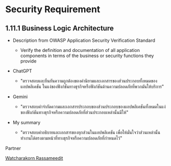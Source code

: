 # Security Requirement
## 1.11.1 Business Logic Architecture
  
- Description from OWASP Application Security Verification Standard
  - Verify the definition and documentation of all application components in terms of the business or security functions they provide
  
- ChatGPT
  - "ตรวจสอบและยืนยันความถูกต้องของคำนิยามและเอกสารของส่วนประกอบทั้งหมดของแอปพลิเคชัน ในแง่ของฟังก์ชันทางธุรกิจหรือฟังก์ชันด้านความปลอดภัยที่พวกมันให้บริการ"
  
- Gemini
  - "ตรวจสอบคำจำกัดความและเอกสารประกอบของส่วนประกอบของแอปพลิเคชันทั้งหมดในแง่ของฟังก์ชันทางธุรกิจหรือความปลอดภัยที่ส่วนประกอบเหล่านั้นมีให้"
  
- My summary
  - "ตรวจสอบคำอธิบายและเอกสารของทุกส่วนในแอปพลิเคชัน เพื่อให้มั่นใจว่าส่วนเหล่านั้นทำงานได้ตรงตามหน้าที่ทางธุรกิจหรือความปลอดภัยที่กำหนดไว้"

Partner

[Watcharakorn Rassameedit](https://bestwatchara.github.io/security-requirement)




